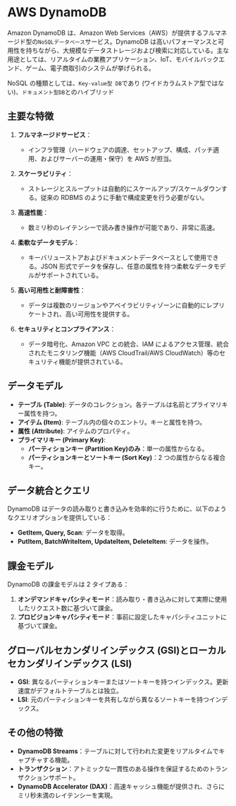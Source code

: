 # AWS DynamoDB

Amazon DynamoDB は、Amazon Web Services（AWS）が提供するフルマネージド型の`NoSQLデータベース`サービス。DynamoDB は高いパフォーマンスと可用性を持ちながら、大規模なデータストレージおよび検索に対応している。主な用途としては、リアルタイムの業務アプリケーション、IoT、モバイルバックエンド、ゲーム、電子商取引のシステムが挙げられる。

NoSQL の種類としては、`Key-value型 DB`であり (ワイドカラムストア型ではない)、`ドキュメント型DB`とのハイブリッド

## 主要な特徴

1. **フルマネージドサービス**：

   - インフラ管理（ハードウェアの調達、セットアップ、構成、パッチ適用、およびサーバーの運用・保守）を AWS が担当。

2. **スケーラビリティ**：

   - ストレージとスループットは自動的にスケールアップ/スケールダウンする。従来の RDBMS のように手動で構成変更を行う必要がない。

3. **高速性能**：

   - 数ミリ秒のレイテンシーで読み書き操作が可能であり、非常に高速。

4. **柔軟なデータモデル**：

   - キーバリューストアおよびドキュメントデータベースとして使用できる。JSON 形式でデータを保存し、任意の属性を持つ柔軟なデータモデルがサポートされている。

5. **高い可用性と耐障害性**：

   - データは複数のリージョンやアベイラビリティゾーンに自動的にレプリケートされ、高い可用性を提供する。

6. **セキュリティとコンプライアンス**：
   - データ暗号化、Amazon VPC との統合、IAM によるアクセス管理、統合されたモニタリング機能（AWS CloudTrail/AWS CloudWatch）等のセキュリティ機能が提供されている。

## データモデル

- **テーブル (Table)**: データのコレクション。各テーブルは名前とプライマリキー属性を持つ。
- **アイテム (Item)**: テーブル内の個々のエントリ。キーと属性を持つ。
- **属性 (Attribute)**: アイテムのプロパティ。
- **プライマリキー (Primary Key)**:
  - **パーティションキー (Partition Key)のみ**：単一の属性からなる。
  - **パーティションキーとソートキー (Sort Key)**：2 つの属性からなる複合キー。

## データ統合とクエリ

DynamoDB はデータの読み取りと書き込みを効率的に行うために、以下のようなクエリオプションを提供している：

- **GetItem, Query, Scan**: データを取得。
- **PutItem, BatchWriteItem, UpdateItem, DeleteItem**: データを操作。

## 課金モデル

DynamoDB の課金モデルは 2 タイプある：

1. **オンデマンドキャパシティモード**：読み取り・書き込みに対して実際に使用したリクエスト数に基づいて課金。
2. **プロビジョンキャパシティモード**：事前に設定したキャパシティユニットに基づいて課金。

## グローバルセカンダリインデックス (GSI)とローカルセカンダリインデックス (LSI)

- **GSI**: 異なるパーティションキーまたはソートキーを持つインデックス。更新速度がデフォルトテーブルとは独立。
- **LSI**: 元のパーティションキーを共有しながら異なるソートキーを持つインデックス。

## その他の特徴

- **DynamoDB Streams**：テーブルに対して行われた変更をリアルタイムでキャプチャする機能。
- **トランザクション**：アトミックな一貫性のある操作を保証するためのトランザクションサポート。
- **DynamoDB Accelerator (DAX)**：高速キャッシュ機能が提供され、さらにミリ秒未満のレイテンシーを実現。
